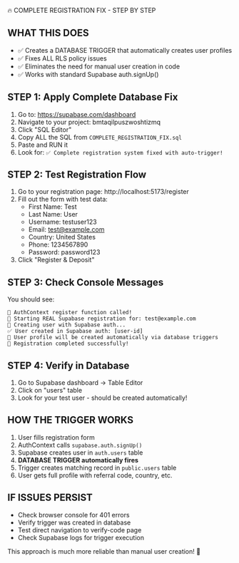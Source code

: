 🔥 COMPLETE REGISTRATION FIX - STEP BY STEP

## WHAT THIS DOES

- ✅ Creates a DATABASE TRIGGER that automatically creates user profiles
- ✅ Fixes ALL RLS policy issues
- ✅ Eliminates the need for manual user creation in code
- ✅ Works with standard Supabase auth.signUp()

## STEP 1: Apply Complete Database Fix

1. Go to: https://supabase.com/dashboard
2. Navigate to your project: bmtaqilpuszwoshtizmq
3. Click "SQL Editor"
4. Copy ALL the SQL from `COMPLETE_REGISTRATION_FIX.sql`
5. Paste and RUN it
6. Look for: `✅ Complete registration system fixed with auto-trigger!`

## STEP 2: Test Registration Flow

1. Go to your registration page: http://localhost:5173/register
2. Fill out the form with test data:
   - First Name: Test
   - Last Name: User
   - Username: testuser123
   - Email: test@example.com
   - Country: United States
   - Phone: 1234567890
   - Password: password123
3. Click "Register & Deposit"

## STEP 3: Check Console Messages

You should see:

```
🎯 AuthContext register function called!
📝 Starting REAL Supabase registration for: test@example.com
🔄 Creating user with Supabase auth...
✅ User created in Supabase auth: [user-id]
💾 User profile will be created automatically via database triggers
🎉 Registration completed successfully!
```

## STEP 4: Verify in Database

1. Go to Supabase dashboard → Table Editor
2. Click on "users" table
3. Look for your test user - should be created automatically!

## HOW THE TRIGGER WORKS

1. User fills registration form
2. AuthContext calls `supabase.auth.signUp()`
3. Supabase creates user in `auth.users` table
4. **DATABASE TRIGGER automatically fires**
5. Trigger creates matching record in `public.users` table
6. User gets full profile with referral code, country, etc.

## IF ISSUES PERSIST

- Check browser console for 401 errors
- Verify trigger was created in database
- Test direct navigation to verify-code page
- Check Supabase logs for trigger execution

This approach is much more reliable than manual user creation! 🚀
